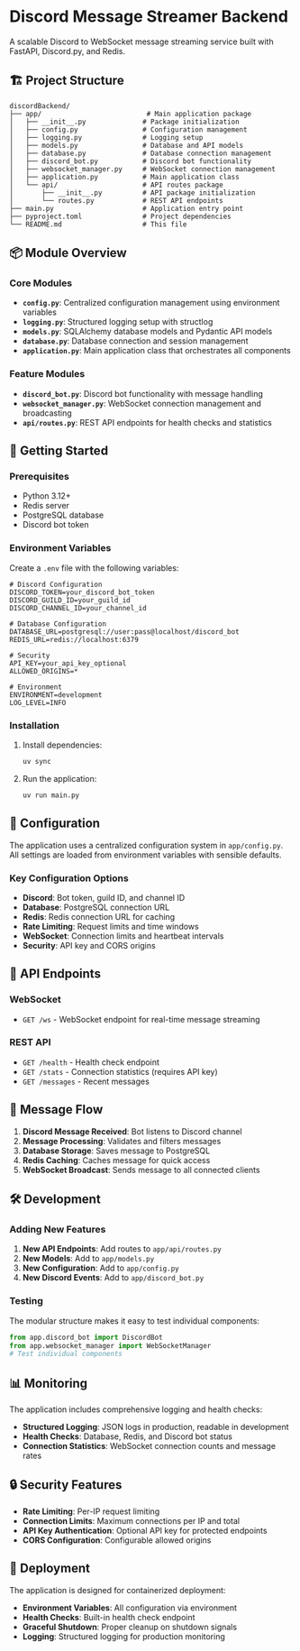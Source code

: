 # Discord Message Streamer Backend

A scalable Discord to WebSocket message streaming service built with FastAPI, Discord.py, and Redis.

## 🏗️ Project Structure

```
discordBackend/
├── app/                          # Main application package
│   ├── __init__.py              # Package initialization
│   ├── config.py                # Configuration management
│   ├── logging.py               # Logging setup
│   ├── models.py                # Database and API models
│   ├── database.py              # Database connection management
│   ├── discord_bot.py           # Discord bot functionality
│   ├── websocket_manager.py     # WebSocket connection management
│   ├── application.py           # Main application class
│   └── api/                     # API routes package
│       ├── __init__.py          # API package initialization
│       └── routes.py            # REST API endpoints
├── main.py                      # Application entry point
├── pyproject.toml               # Project dependencies
└── README.md                    # This file
```

## 📦 Module Overview

### Core Modules

- **`config.py`**: Centralized configuration management using environment variables
- **`logging.py`**: Structured logging setup with structlog
- **`models.py`**: SQLAlchemy database models and Pydantic API models
- **`database.py`**: Database connection and session management
- **`application.py`**: Main application class that orchestrates all components

### Feature Modules

- **`discord_bot.py`**: Discord bot functionality with message handling
- **`websocket_manager.py`**: WebSocket connection management and broadcasting
- **`api/routes.py`**: REST API endpoints for health checks and statistics

## 🚀 Getting Started

### Prerequisites

- Python 3.12+
- Redis server
- PostgreSQL database
- Discord bot token

### Environment Variables

Create a `.env` file with the following variables:

```env
# Discord Configuration
DISCORD_TOKEN=your_discord_bot_token
DISCORD_GUILD_ID=your_guild_id
DISCORD_CHANNEL_ID=your_channel_id

# Database Configuration
DATABASE_URL=postgresql://user:pass@localhost/discord_bot
REDIS_URL=redis://localhost:6379

# Security
API_KEY=your_api_key_optional
ALLOWED_ORIGINS=*

# Environment
ENVIRONMENT=development
LOG_LEVEL=INFO
```

### Installation

1. Install dependencies:

   ```bash
   uv sync
   ```

2. Run the application:
   ```bash
   uv run main.py
   ```

## 🔧 Configuration

The application uses a centralized configuration system in `app/config.py`. All settings are loaded from environment variables with sensible defaults.

### Key Configuration Options

- **Discord**: Bot token, guild ID, and channel ID
- **Database**: PostgreSQL connection URL
- **Redis**: Redis connection URL for caching
- **Rate Limiting**: Request limits and time windows
- **WebSocket**: Connection limits and heartbeat intervals
- **Security**: API key and CORS origins

## 📡 API Endpoints

### WebSocket

- `GET /ws` - WebSocket endpoint for real-time message streaming

### REST API

- `GET /health` - Health check endpoint
- `GET /stats` - Connection statistics (requires API key)
- `GET /messages` - Recent messages

## 🔄 Message Flow

1. **Discord Message Received**: Bot listens to Discord channel
2. **Message Processing**: Validates and filters messages
3. **Database Storage**: Saves message to PostgreSQL
4. **Redis Caching**: Caches message for quick access
5. **WebSocket Broadcast**: Sends message to all connected clients

## 🛠️ Development

### Adding New Features

1. **New API Endpoints**: Add routes to `app/api/routes.py`
2. **New Models**: Add to `app/models.py`
3. **New Configuration**: Add to `app/config.py`
4. **New Discord Events**: Add to `app/discord_bot.py`

### Testing

The modular structure makes it easy to test individual components:

```python
from app.discord_bot import DiscordBot
from app.websocket_manager import WebSocketManager
# Test individual components
```

## 📊 Monitoring

The application includes comprehensive logging and health checks:

- **Structured Logging**: JSON logs in production, readable in development
- **Health Checks**: Database, Redis, and Discord bot status
- **Connection Statistics**: WebSocket connection counts and message rates

## 🔒 Security Features

- **Rate Limiting**: Per-IP request limiting
- **Connection Limits**: Maximum connections per IP and total
- **API Key Authentication**: Optional API key for protected endpoints
- **CORS Configuration**: Configurable allowed origins

## 🚀 Deployment

The application is designed for containerized deployment:

- **Environment Variables**: All configuration via environment
- **Health Checks**: Built-in health check endpoint
- **Graceful Shutdown**: Proper cleanup on shutdown signals
- **Logging**: Structured logging for production monitoring
